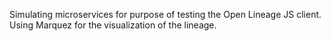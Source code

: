 Simulating microservices for purpose of testing the Open Lineage JS client. 
Using Marquez for the visualization of the lineage. 